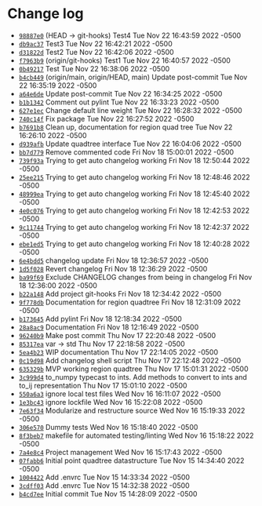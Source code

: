 # Change log

* [`98887e0`](https://github.com/ocsmit/spadmon/commit/98887e0)  (HEAD -> git-hooks) Test4 Tue Nov 22 16:43:59 2022 -0500
* [`db9ac37`](https://github.com/ocsmit/spadmon/commit/db9ac37)  Test3 Tue Nov 22 16:42:21 2022 -0500
* [`d31822d`](https://github.com/ocsmit/spadmon/commit/d31822d)  Test2 Tue Nov 22 16:42:06 2022 -0500
* [`f7963b9`](https://github.com/ocsmit/spadmon/commit/f7963b9)  (origin/git-hooks) Test1 Tue Nov 22 16:40:57 2022 -0500
* [`0b49217`](https://github.com/ocsmit/spadmon/commit/0b49217)  Test Tue Nov 22 16:38:06 2022 -0500
* [`b4cb449`](https://github.com/ocsmit/spadmon/commit/b4cb449)  (origin/main, origin/HEAD, main) Update post-commit Tue Nov 22 16:35:19 2022 -0500
* [`a64e6de`](https://github.com/ocsmit/spadmon/commit/a64e6de)  Update post-commit Tue Nov 22 16:34:25 2022 -0500
* [`b1b1342`](https://github.com/ocsmit/spadmon/commit/b1b1342)  Comment out pylint Tue Nov 22 16:33:23 2022 -0500
* [`627e1ec`](https://github.com/ocsmit/spadmon/commit/627e1ec)  Change default line weight Tue Nov 22 16:28:32 2022 -0500
* [`740c14f`](https://github.com/ocsmit/spadmon/commit/740c14f)  Fix package Tue Nov 22 16:27:52 2022 -0500
* [`b7691b8`](https://github.com/ocsmit/spadmon/commit/b7691b8)  Clean up, documentation for region quad tree Tue Nov 22 16:26:10 2022 -0500
* [`d939afb`](https://github.com/ocsmit/spadmon/commit/d939afb)  Update quadtree interface Tue Nov 22 16:04:06 2022 -0500
* [`bb7d779`](https://github.com/ocsmit/spadmon/commit/bb7d779)  Remove commented code Fri Nov 18 15:00:01 2022 -0500
* [`739f93a`](https://github.com/ocsmit/spadmon/commit/739f93a)  Trying to get auto changelog working Fri Nov 18 12:50:44 2022 -0500
* [`25ee215`](https://github.com/ocsmit/spadmon/commit/25ee215)  Trying to get auto changelog working Fri Nov 18 12:48:46 2022 -0500
* [`48999ea`](https://github.com/ocsmit/spadmon/commit/48999ea)  Trying to get auto changelog working Fri Nov 18 12:45:40 2022 -0500
* [`4e0c076`](https://github.com/ocsmit/spadmon/commit/4e0c076)  Trying to get auto changelog working Fri Nov 18 12:42:53 2022 -0500
* [`9c11744`](https://github.com/ocsmit/spadmon/commit/9c11744)  Trying to get auto changelog working Fri Nov 18 12:42:37 2022 -0500
* [`ebe1ed5`](https://github.com/ocsmit/spadmon/commit/ebe1ed5)  Trying to get auto changelog working Fri Nov 18 12:40:28 2022 -0500
* [`6e4bdd5`](https://github.com/ocsmit/spadmon/commit/6e4bdd5)  changelog update Fri Nov 18 12:36:57 2022 -0500
* [`1d5f028`](https://github.com/ocsmit/spadmon/commit/1d5f028)  Revert changelog Fri Nov 18 12:36:29 2022 -0500
* [`ba99f69`](https://github.com/ocsmit/spadmon/commit/ba99f69)  Exclude CHANGELOG changes from being in changelog Fri Nov 18 12:36:00 2022 -0500
* [`b22a148`](https://github.com/ocsmit/spadmon/commit/b22a148)  Add project git-hooks Fri Nov 18 12:34:42 2022 -0500
* [`9f778db`](https://github.com/ocsmit/spadmon/commit/9f778db)  Documentation for region quadtree Fri Nov 18 12:31:09 2022 -0500
* [`b173645`](https://github.com/ocsmit/spadmon/commit/b173645)  Add pylint Fri Nov 18 12:18:34 2022 -0500
* [`28a8ac9`](https://github.com/ocsmit/spadmon/commit/28a8ac9)  Documentation Fri Nov 18 12:16:49 2022 -0500
* [`96240b9`](https://github.com/ocsmit/spadmon/commit/96240b9)  Make post commit Thu Nov 17 22:20:48 2022 -0500
* [`85317ea`](https://github.com/ocsmit/spadmon/commit/85317ea)  var -> std Thu Nov 17 22:18:58 2022 -0500
* [`5ea4b23`](https://github.com/ocsmit/spadmon/commit/5ea4b23)  WIP documentation Thu Nov 17 22:14:05 2022 -0500
* [`0c19d98`](https://github.com/ocsmit/spadmon/commit/0c19d98)  Add changelog shell script Thu Nov 17 22:12:48 2022 -0500
* [`635329b`](https://github.com/ocsmit/spadmon/commit/635329b)  MVP working region quadtree Thu Nov 17 15:01:31 2022 -0500
* [`3c999d4`](https://github.com/ocsmit/spadmon/commit/3c999d4)  to\_numpy typecast to ints. Add methods to convert to ints and to\_ij representation Thu Nov 17 15:01:10 2022 -0500
* [`550a6a3`](https://github.com/ocsmit/spadmon/commit/550a6a3)  ignore local test files Wed Nov 16 16:11:07 2022 -0500
* [`1e3bc43`](https://github.com/ocsmit/spadmon/commit/1e3bc43)  ignore lockfile Wed Nov 16 15:22:08 2022 -0500
* [`7e63f34`](https://github.com/ocsmit/spadmon/commit/7e63f34)  Modularize and restructure source Wed Nov 16 15:19:33 2022 -0500
* [`306e570`](https://github.com/ocsmit/spadmon/commit/306e570)  Dummy tests Wed Nov 16 15:18:40 2022 -0500
* [`8f3beb7`](https://github.com/ocsmit/spadmon/commit/8f3beb7)  makefile for automated testing/linting Wed Nov 16 15:18:22 2022 -0500
* [`7a4e8c4`](https://github.com/ocsmit/spadmon/commit/7a4e8c4)  Project management Wed Nov 16 15:17:43 2022 -0500
* [`07fabb6`](https://github.com/ocsmit/spadmon/commit/07fabb6)  Initial point quadtree datastructure Tue Nov 15 14:34:40 2022 -0500
* [`1004422`](https://github.com/ocsmit/spadmon/commit/1004422)  Add .envrc Tue Nov 15 14:33:34 2022 -0500
* [`3cdff03`](https://github.com/ocsmit/spadmon/commit/3cdff03)  Add .envrc Tue Nov 15 14:32:38 2022 -0500
* [`b4cd7ee`](https://github.com/ocsmit/spadmon/commit/b4cd7ee)  Initial commit Tue Nov 15 14:28:09 2022 -0500
